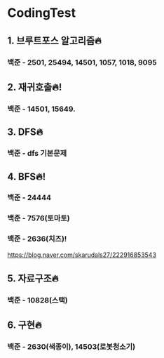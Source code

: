 # CodingTest
## 1. 브루트포스 알고리즘🔥
### 백준 - 2501, 25494, 14501, 1057, 1018, 9095 
## 2. 재귀호출🔥!
### 백준 - 14501, 15649.
## 3. DFS🔥
### 백준 - dfs 기본문제
## 4. BFS🔥!
### 백준 - 24444
### 백준 - 7576(토마토)
### 백준 - 2636(치즈)!

https://blog.naver.com/skarudals27/222916853543
## 5. 자료구조🔥
### 백준 - 10828(스택)
## 6. 구현🔥
### 백준 - 2630(색종이), 14503(로봇청소기)
